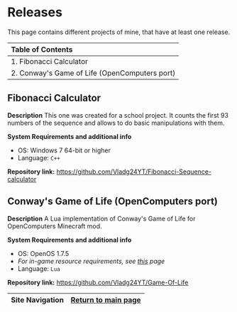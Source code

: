 # Releases

This page contains different projects of mine, that have at least one release.


| Table of Contents |
| :-- |
| 1. Fibonacci Calculator |
| 2. Conway's Game of Life (OpenComputers port) |

## Fibonacci Calculator

**Description**
This one was created for a school project. It counts the first 93 numbers of the sequence and allows to do basic manipulations with them.

**System Requirements and additional info**
- OS: Windows 7 64-bit or higher
- Language: `C++`

**Repository link:** https://github.com/Vladg24YT/Fibonacci-Sequence-calculator

## Conway's Game of Life (OpenComputers port)

**Description**
A Lua implementation of Conway's Game of Life for OpenComputers Minecraft mod.

**System Requirements and additional info**
- OS: OpenOS 1.7.5
- *For in-game resource requirements, see [this](https://github.com/Vladg24YT/Game-Of-Life#requirements) page*
- Language: `Lua`

**Repository link:** https://github.com/Vladg24YT/Game-Of-Life


| Site Navigation | [Return to main page](https://vladg24yt.github.io/) |
| --- | --- |
